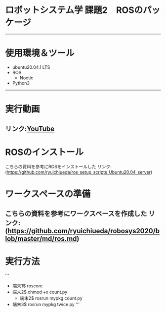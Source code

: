 # ロボットシステム学 課題2　ROSのパッケージ  
---
# 使用環境＆ツール
* ubuntu20.04.1 LTS  
* ROS  
  * Noetic  
* Python3  
---  
# 実行動画
リンク:[YouTube](https://youtu.be/eVCRS4W7XYA)  
---  
# ROSのインストール
こちらの資料を参考にROSをインストールした
リンク:(https://github.com/ryuichiueda/ros_setup_scripts_Ubuntu20.04_server)
# ワークスペースの準備  
こちらの資料を参考にワークスペースを作成した
リンク:(https://github.com/ryuichiueda/robosys2020/blob/master/md/ros.md)
---  
# 実行方法  
'''
* 端末1$ roscore  
* 端末2$ chmod +x count.py  
    * 端末2$ rosrun mypkg count.py  
* 端末3$ rosrun mypkg twice.py
'''
